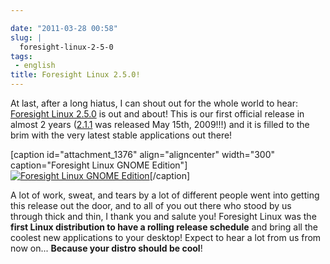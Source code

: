 ```yaml
---

date: "2011-03-28 00:58"
slug: |
  foresight-linux-2-5-0
tags:
 - english
title: Foresight Linux 2.5.0!
---
```


At last, after a long hiatus, I can shout out for the whole world to
hear: [Foresight Linux 2.5.0](http://wp.me/pEMZT-bN) is out and about!
This is our first official release in almost 2 years
([2.1.1](http://distrowatch.com/5480) was released May 15th, 2009!!!)
and it is filled to the brim with the very latest stable applications
out there!

\[caption id="attachment_1376" align="aligncenter" width="300"
caption="Foresight Linux GNOME Edition"\][![Foresight Linux GNOME
Edition](http://www.ogmaciel.com/wp-content/uploads/2011/03/desktop032320111-300x168.png)](http://www.ogmaciel.com/wp-content/uploads/2011/03/desktop032320111.png)\[/caption\]

A lot of work, sweat, and tears by a lot of different people went into
getting this release out the door, and to all of you out there who stood
by us through thick and thin, I thank you and salute you! Foresight
Linux was the **first Linux distribution to have a rolling release
schedule** and bring all the coolest new applications to your desktop!
Expect to hear a lot from us from now on... **Because your distro should
be cool**!
